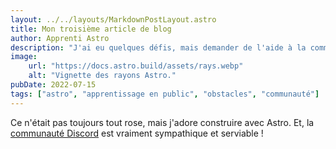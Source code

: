 ```yaml
---
layout: ../../layouts/MarkdownPostLayout.astro
title: Mon troisième article de blog
author: Apprenti Astro
description: "J'ai eu quelques défis, mais demander de l'aide à la communauté m'a vraiment aidé !"
image:
    url: "https://docs.astro.build/assets/rays.webp"
    alt: "Vignette des rayons Astro."
pubDate: 2022-07-15
tags: ["astro", "apprentissage en public", "obstacles", "communauté"]
---
```

Ce n'était pas toujours tout rose, mais j'adore construire avec Astro. Et, la [communauté Discord](https://astro.build/chat) est vraiment sympathique et serviable !